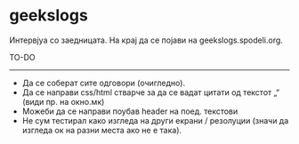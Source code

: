 geekslogs
=========

Интервјуа со заедницата.
На крај да се појави на geekslogs.spodeli.org.

TO-DO
_____

+ Да се соберат сите одговори (очигледно).
+ Да се направи css/html стварче за да се вадат цитати од текстот „“ (види пр. на окно.мк)
+ Можеби да се направи поубав header на поед. текстови
+ Не сум тестирал како изгледа на други екрани / резолуции (значи да изгледа ок на разни места ако не е така).
